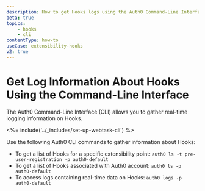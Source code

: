 ```yaml
---
description: How to get Hooks logs using the Auth0 Command-Line Interface
beta: true
topics:
    - hooks
    - cli
contentType: how-to
useCase: extensibility-hooks
v2: true
---
```

# Get Log Information About Hooks Using the Command-Line Interface

The Auth0 Command-Line Interface (CLI) allows you to gather real-time logging information on Hooks.

<%= include('../_includes/set-up-webtask-cli') %>

Use the following Auth0 CLI commands to gather information about Hooks:

* To get a list of Hooks for a specific extensibility point:
  `auth0 ls -t pre-user-registration -p auth0-default`
* To get a list of Hooks associated with Auth0 account:
  `auth0 ls -p auth0-default`
* To access logs containing real-time data on Hooks:
  `auth0 logs -p auth0-default`
